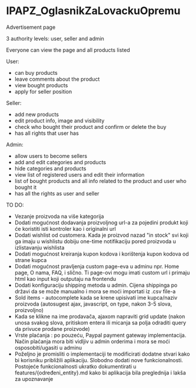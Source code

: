 # IPAPZ_OglasnikZaLovackuOpremu

Advertisement page

3 authority levels: user, seller and admin

Everyone can view the page and all products listed

User:
  - can buy products
  - leave comments about the product
  - view bought products 
  - apply for seller position
  
Seller: 
  - add new products 
  - edit product info, image and visibility 
  - check who bought their product and confirm or delete the buy
  - has all rights that user has
  
Admin:
  - allow users to become sellers
  - add and edit categories and products
  - hide categories and products
  - view list of registered users and edit their information
  - list of bought products and all info related to the product and user who bought it
  - has all the rights as user and seller
  
TO DO:
  - Vezanje proizvoda na više kategorija
  - Dodati mogućnost dodavanja proizvoljnog url-a za pojedini produkt koji će koristiti isti kontroler kao i originalni url
  - Dodati wishlist od customera. Kada je proizvod nazad "in stock" svi koji ga imaju u wishlistu dobiju one-time notifikaciju pored proizvoda u izlistavanju wishlista
  - Dodati mogućnost kreiranja kupon kodova i korištenja kupon kodova od strane kupca
  - Dodati mogućnost pravljenja custom page-eva u adminu npr. Home page, O nama, FAQ, i slično. Ti page-ovi mogu imati custom url i primaju html kao input koji outputaju na frontendu
  - Dodati konfiguraciju shipping metoda u admin. Cijena shippinga po državi da se može manualno i mora se moći importati iz .csv file-a
  - Sold items - autocomplete kada se krene upisivati ime kupca/naziv proizvoda (autosugest ajax, javascript, on type, nakon 3-5 slova, proizvoljno)
  - Kada se klikne na ime prodavača, ajaxom napraviti grid update (nakon unosa svakog slova, pritiskom entera ili micanja sa polja odraditi query da privuce prodane proizvode)
  - Vrste plaćanja : po pouzeću, Paypal payment gateway implementacija. Način plaćanja mora biti vidljiv u admin orderima i mora se moći osposobiti/ugasiti u adminu
  - Poželjno je promisliti o implementaciji te modificirati dodatne stvari kako bi korisniku približili aplikaciju. Slobodno dodati nove funkcionalnosti. Postojeće funkcionalnosti ukratko dokumentirati u features/{određeni_entity}.md kako bi aplikacija bila preglednija i lakša za upoznavanje